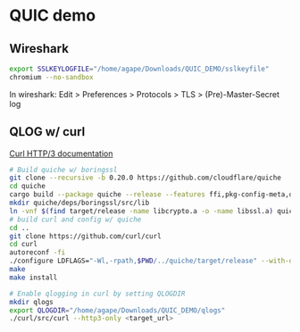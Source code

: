 # QUIC demo

## Wireshark

```bash
export SSLKEYLOGFILE="/home/agape/Downloads/QUIC_DEMO/sslkeyfile"
chromium --no-sandbox
```

In wireshark:
Edit > Preferences > Protocols > TLS > (Pre)-Master-Secret log

## QLOG w/ curl

[Curl HTTP/3 documentation](https://github.com/curl/curl/blob/master/docs/HTTP3.md)

```bash
# Build quiche w/ boringssl
git clone --recursive -b 0.20.0 https://github.com/cloudflare/quiche
cd quiche
cargo build --package quiche --release --features ffi,pkg-config-meta,qlog
mkdir quiche/deps/boringssl/src/lib
ln -vnf $(find target/release -name libcrypto.a -o -name libssl.a) quiche/deps/boringssl/src/lib/
# build curl and config w/ quiche
cd ..
git clone https://github.com/curl/curl
cd curl
autoreconf -fi
./configure LDFLAGS="-Wl,-rpath,$PWD/../quiche/target/release" --with-openssl=$PWD/../quiche/quiche/deps/boringssl/src --with-quiche=$PWD/../quiche/target/release
make
make install
```

```bash
# Enable qlogging in curl by setting QLOGDIR
mkdir qlogs
export QLOGDIR="/home/agape/Downloads/QUIC_DEMO/qlogs"
./curl/src/curl --http3-only <target_url>
```
